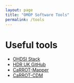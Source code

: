 ```yaml
---
layout: page
title: "OMOP Software Tools"
permalink: /tools
---
```

# Useful tools
- [OHDSI Stack](https://www.ohdsi.org/software-tools/)
- [HDR UK GitHub](https://github.com/HDRUK)
- [CaRROT-Mapper](https://github.com/HDRUK/CaRROT-Mapper)
- [CaRROT-CDM](https://github.com/HDRUK/CaRROT-CDM)


